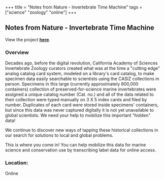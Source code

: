 +++
title = "Notes from Nature - Invertebrate Time Machine"
tags = ["science" "zoology" "online"]
+++

## Notes from Nature - Invertebrate Time Machine

View the project [**here**](https://www.zooniverse.org/projects/cpiotrowski/notes-from-nature-invertebrate-time-machine).

### Overview

Decades ago, before the digital revolution, California Academy of Sciences Invertebrate Zoology curators created what was at the time a "cutting edge" analog catalog card system, modeled on a library's card catalog, to make specimen data easily searchable to scientists using the CASIZ collections in person. Specimens in this large (currently approximately 800,000 containers) collection of preserved-for-science marine invertebrates were assigned a unique catalog number (Cat. no.) and all of the data related to their collection were typed manually on 3 X 5 index cards and filed by number. Duplicates of each card were stored inside specimens' containers, but since this data was never captured digitally it is not yet unavailable to global scientists. We need your help to mobilize this important "hidden" data!

We continue to discover new ways of tapping these historical collections in our search for solutions to local and global problems.

This is where you come in! You can help mobilize this data for marine science and conservation use by transcribing label data for online access.

### Location:
Online
